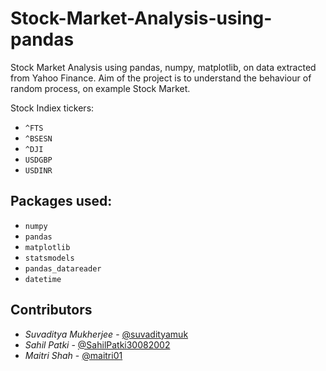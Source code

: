 # Stock-Market-Analysis-using-pandas
Stock Market Analysis using pandas, numpy, matplotlib, on data extracted from Yahoo Finance. Aim of the project is to understand the behaviour of random process, on example Stock Market. 

Stock Indiex tickers: 
- `^FTS`
- `^BSESN` 
- `^DJI` 
- `USDGBP` 
- `USDINR`

## Packages used:
- `numpy`
- `pandas`
- `matplotlib`
- `statsmodels`
- `pandas_datareader`
- `datetime`

## Contributors
- *Suvaditya Mukherjee* - [@suvadityamuk](https://github.com/suvadityamuk)
- *Sahil Patki* - [@SahilPatki30082002](https://github.com/sahilpatki30082002)
- *Maitri Shah* - [@maitri01](https://github.com/maitri01)

